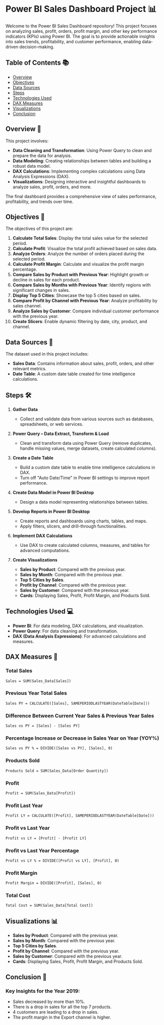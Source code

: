 
# Power BI Sales Dashboard Project 📊

Welcome to the Power BI Sales Dashboard repository! This project focuses on analyzing sales, profit, orders, profit margin, and other key performance indicators (KPIs) using Power BI. The goal is to provide actionable insights into sales trends, profitability, and customer performance, enabling data-driven decision-making.

## Table of Contents 📚
- [Overview](#overview)
- [Objectives](#objectives)
- [Data Sources](#data-sources)
- [Steps](#steps)
- [Technologies Used](#technologies-used)
- [DAX Measures](#dax-measures)
- [Visualizations](#visualizations)
- [Conclusion](#conclusion)


## Overview 🌟
This project involves:

- **Data Cleaning and Transformation**: Using Power Query to clean and prepare the data for analysis.
- **Data Modeling**: Creating relationships between tables and building a robust data model.
- **DAX Calculations**: Implementing complex calculations using Data Analysis Expressions (DAX).
- **Visualizations**: Designing interactive and insightful dashboards to analyze sales, profit, orders, and more.

The final dashboard provides a comprehensive view of sales performance, profitability, and trends over time.

## Objectives 🎯
The objectives of this project are:

1. **Calculate Total Sales**: Display the total sales value for the selected period.
2. **Calculate Profit**: Visualize the total profit achieved based on sales data.
3. **Analyze Orders**: Analyze the number of orders placed during the selected period.
4. **Calculate Profit Margin**: Calculate and visualize the profit margin percentage.
5. **Compare Sales by Product with Previous Year**: Highlight growth or decline in sales for each product.
6. **Compare Sales by Months with Previous Year**: Identify regions with significant changes in sales.
7. **Display Top 5 Cities**: Showcase the top 5 cities based on sales.
8. **Compare Profit by Channel with Previous Year**: Analyze profitability by sales channel.
9. **Analyze Sales by Customer**: Compare individual customer performance with the previous year.
10. **Create Slicers**: Enable dynamic filtering by date, city, product, and channel.

## Data Sources 📂
The dataset used in this project includes:

- **Sales Data**: Contains information about sales, profit, orders, and other relevant metrics.
- **Date Table**: A custom date table created for time intelligence calculations.

## Steps 🛠️
1. **Gather Data**
   - Collect and validate data from various sources such as databases, spreadsheets, or web services.

2. **Power Query – Data Extract, Transform & Load**
   - Clean and transform data using Power Query (remove duplicates, handle missing values, merge datasets, create calculated columns).

3. **Create a Date Table**
   - Build a custom date table to enable time intelligence calculations in DAX.
   - Turn off "Auto Date/Time" in Power BI settings to improve report performance.

4. **Create Data Model in Power BI Desktop**
   - Design a data model representing relationships between tables.

5. **Develop Reports in Power BI Desktop**
   - Create reports and dashboards using charts, tables, and maps.
   - Apply filters, slicers, and drill-through functionalities.

6. **Implement DAX Calculations**
   - Use DAX to create calculated columns, measures, and tables for advanced computations.

7. **Create Visualizations**
   - **Sales by Product**: Compared with the previous year.
   - **Sales by Month**: Compared with the previous year.
   - **Top 5 Cities by Sales**.
   - **Profit by Channel**: Compared with the previous year.
   - **Sales by Customer**: Compared with the previous year.
   - **Cards**: Displaying Sales, Profit, Profit Margin, and Products Sold.

## Technologies Used 💻
- **Power BI**: For data modeling, DAX calculations, and visualization.
- **Power Query**: For data cleaning and transformation.
- **DAX (Data Analysis Expressions)**: For advanced calculations and measures.

## DAX Measures 📝
### Total Sales
```DAX
Sales = SUM(Sales_Data[Sales])
```
### Previous Year Total Sales
```DAX
Sales PY = CALCULATE([Sales], SAMEPERIODLASTYEAR(DateTable[Date]))
```
### Difference Between Current Year Sales & Previous Year Sales
```DAX
Sales vs PY = [Sales] - [Sales PY]
```
### Percentage Increase or Decrease in Sales Year on Year (YOY%)
```DAX
Sales vs PY % = DIVIDE([Sales vs PY], [Sales], 0)
```
### Products Sold
```DAX
Products Sold = SUM(Sales_Data[Order Quantity])
```
### Profit
```DAX
Profit = SUM(Sales_Data[Profit])
```
### Profit Last Year
```DAX
Profit LY = CALCULATE([Profit], SAMEPERIODLASTYEAR(DateTable[Date]))
```
### Profit vs Last Year
```DAX
Profit vs LY = [Profit] - [Profit LY]
```
### Profit vs Last Year Percentage
```DAX
Profit vs LY % = DIVIDE([Profit vs LY], [Profit], 0)
```
### Profit Margin
```DAX
Profit Margin = DIVIDE([Profit], [Sales], 0)
```
### Total Cost
```DAX
Total Cost = SUM(Sales_Data[Total Cost])
```

## Visualizations 📊
- **Sales by Product**: Compared with the previous year.
- **Sales by Month**: Compared with the previous year.
- **Top 5 Cities by Sales**.
- **Profit by Channel**: Compared with the previous year.
- **Sales by Customer**: Compared with the previous year.
- **Cards**: Displaying Sales, Profit, Profit Margin, and Products Sold.

## Conclusion 📝
### Key Insights for the Year 2019:
- Sales decreased by more than 10%.
- There is a drop in sales for all the top 7 products.
- 4 customers are leading to a drop in sales.
- The profit margin in the Export channel is higher.


